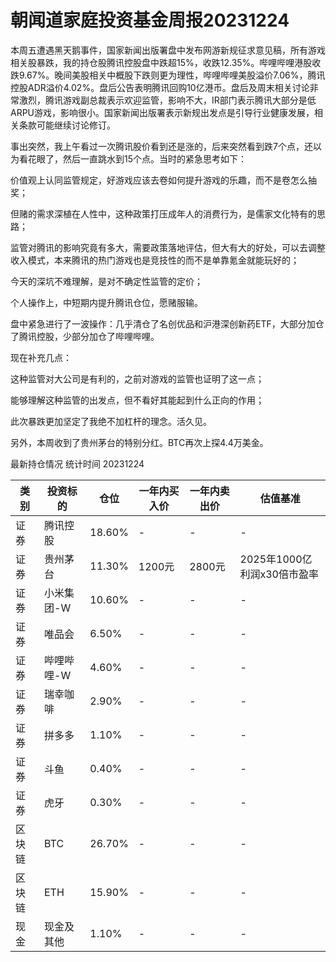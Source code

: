 # 朝闻道家庭投资基金周报20231224
本周五遭遇黑天鹅事件，国家新闻出版署盘中发布网游新规征求意见稿，所有游戏相关股暴跌，我的持仓股腾讯控股盘中跌超15%，收跌12.35%。哔哩哔哩港股收跌9.67%。晚间美股相关中概股下跌则更为理性，哔哩哔哩美股溢价7.06%，腾讯控股ADR溢价4.02%。盘后公告表明腾讯回购10亿港币。盘后及周末相关讨论非常激烈，腾讯游戏副总裁表示欢迎监管，影响不大，IR部门表示腾讯大部分是低ARPU游戏，影响很小。国家新闻出版署表示新规出发点是引导行业健康发展，相关条款可能继续讨论修订。

事出突然，我上午看过一次腾讯股价看到还是涨的，后来突然看到跌7个点，还以为看花眼了，然后一直跳水到15个点。当时的紧急思考如下：

价值观上认同监管规定，好游戏应该去卷如何提升游戏的乐趣，而不是卷怎么抽奖；

但赌的需求深植在人性中，这种政策打压成年人的消费行为，是儒家文化特有的思路；

监管对腾讯的影响究竟有多大，需要政策落地评估，但大有大的好处，可以去调整收入模式，本来腾讯的热门游戏也是竞技性的而不是单靠氪金就能玩好的；

今天的深坑不难理解，是对不确定性监管的定价；

个人操作上，中短期内提升腾讯仓位，愿赌服输。



盘中紧急进行了一波操作：几乎清仓了名创优品和沪港深创新药ETF，大部分加仓了腾讯控股，少部分加仓了哔哩哔哩。

现在补充几点：

这种监管对大公司是有利的，之前对游戏的监管也证明了这一点；

能够理解这种监管的出发点，但不看好其能起到什么正向的作用；

此次暴跌更加坚定了我绝不加杠杆的理念。活久见。


另外，本周收到了贵州茅台的特别分红。BTC再次上探4.4万美金。

最新持仓情况 统计时间 20231224

|类别|投资标的|仓位|一年内买入价|一年内卖出价|估值基准|
|---|---|---|---|---|---|
|证券|腾讯控股|18.60%|-|-|-|
|证券|贵州茅台|11.30%|1200元|2800元|2025年1000亿利润x30倍市盈率|
|证券|小米集团-W|10.60%|-|-|-|
|证券|唯品会|6.50%|-|-|-|
|证券|哔哩哔哩-W|4.60%|-|-|-|
|证券|瑞幸咖啡|2.90%|-|-|-|
|证券|拼多多|1.10%|-|-|-|
|证券|斗鱼|0.40%|-|-|-|
|证券|虎牙|0.30%|-|-|-|
|区块链|BTC|26.70%|-|-|-|
|区块链|ETH|15.90%|-|-|-|
|现金|现金及其他|1.10%|-|-|-|